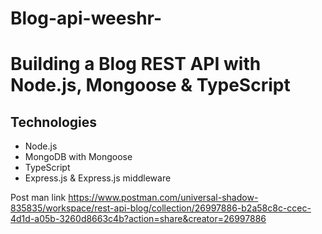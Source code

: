 # Blog-api-weeshr- 
# Building a  Blog REST API with Node.js, Mongoose & TypeScript

## Technologies
* Node.js
* MongoDB with Mongoose
* TypeScript
* Express.js & Express.js middleware

Post man link
https://www.postman.com/universal-shadow-835835/workspace/rest-api-blog/collection/26997886-b2a58c8c-ccec-4d1d-a05b-3260d8663c4b?action=share&creator=26997886
